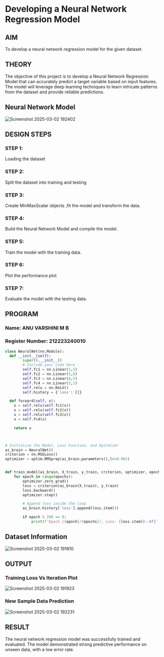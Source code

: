# Developing a Neural Network Regression Model

## AIM

To develop a neural network regression model for the given dataset.

## THEORY

The objective of this project is to develop a Neural Network Regression Model that can accurately predict a target variable based on input features. The model will leverage deep learning techniques to learn intricate patterns from the dataset and provide reliable predictions.

## Neural Network Model

![Screenshot 2025-03-02 192402](https://github.com/user-attachments/assets/6df48afd-5661-49c4-921b-66a9aa657e86)


## DESIGN STEPS

### STEP 1:

Loading the dataset

### STEP 2:

Split the dataset into training and testing

### STEP 3:

Create MinMaxScalar objects ,fit the model and transform the data.

### STEP 4:

Build the Neural Network Model and compile the model.

### STEP 5:

Train the model with the training data.

### STEP 6:

Plot the performance plot

### STEP 7:

Evaluate the model with the testing data.

## PROGRAM
### Name: ANU VARSHINI M B
### Register Number: 212223240010
```python
class NeuralNet(nn.Module):
  def __init__(self):
        super().__init__()
        # Include your code here
        self.fc1 = nn.Linear(1,5)
        self.fc2 = nn.Linear(5,8)
        self.fc3 = nn.Linear(8,5)
        self.fc4 = nn.Linear(5,1)
        self.relu = nn.ReLU()
        self.history = {'loss': []}

  def forward(self, x):
    x = self.relu(self.fc1(x))
    x = self.relu(self.fc2(x))
    x = self.relu(self.fc3(x))
    x = self.fc4(x)

    return x



# Initialize the Model, Loss Function, and Optimizer
ai_brain = NeuralNet()
criterion = nn.MSELoss()
optimizer = optim.RMSprop(ai_brain.parameters(),lr=0.001)


def train_model(ai_brain, X_train, y_train, criterion, optimizer, epochs=2000):
    for epoch in range(epochs):
        optimizer.zero_grad()
        loss = criterion(ai_brain(X_train), y_train)
        loss.backward()
        optimizer.step()

        # Append loss inside the loop
        ai_brain.history['loss'].append(loss.item())

        if epoch % 200 == 0:
            print(f'Epoch [{epoch}/{epochs}], Loss: {loss.item():.6f}')
```
## Dataset Information

![Screenshot 2025-03-02 191810](https://github.com/user-attachments/assets/5506ec3f-db54-4c06-b2ff-63de0768ae08)

## OUTPUT

### Training Loss Vs Iteration Plot

![Screenshot 2025-03-02 191923](https://github.com/user-attachments/assets/ad8bc9e9-3602-494f-b2fa-97113b9abade)


### New Sample Data Prediction

![Screenshot 2025-03-02 192231](https://github.com/user-attachments/assets/2df07686-a289-4ddf-bf27-83613a0c9b8f)


## RESULT
The neural network regression model was successfully trained and evaluated. The model demonstrated strong predictive performance on unseen data, with a low error rate.
